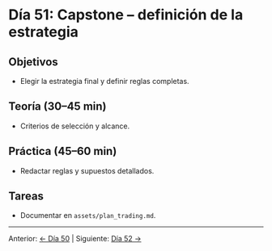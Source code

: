 # Día 51: Capstone – definición de la estrategia

## Objetivos
- Elegir la estrategia final y definir reglas completas.

## Teoría (30–45 min)
- Criterios de selección y alcance.

## Práctica (45–60 min)
- Redactar reglas y supuestos detallados.

## Tareas
- Documentar en `assets/plan_trading.md`.

---
Anterior: [← Día 50](Dia_50.md) | Siguiente: [Día 52 →](Dia_52.md)
